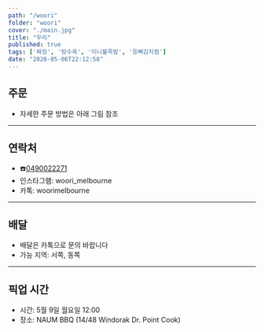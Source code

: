 ```yaml
---
path: "/woori"
folder: "woori"
cover: "./main.jpg"
title: "우리"
published: true
tags: ['짜장', '탕수육', '미니불족발', '등뼈김치찜']
date: "2020-05-06T22:12:58"
---
```


## 주문
- 자세한 주문 방법은 아래 그림 참조

---

## 연락처
- ☎️<a href="tel:0490022271">0490022271</a>
- 인스타그램: woori_melbourne
- 카톡: woorimelbourne 

---

## 배달
- 배달은 카톡으로 문의 바랍니다
- 가능 지역: 서쪽, 동쪽

---

## 픽업 시간
- 시간: 5월 9일 월요일 12:00 
- 장소:  NAUM BBQ (14/48 Windorak Dr. Point Cook)

